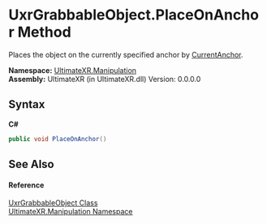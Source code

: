 # UxrGrabbableObject.PlaceOnAnchor Method 
 

Places the object on the currently specified anchor by <a href="P_UltimateXR_Manipulation_UxrGrabbableObject_CurrentAnchor">CurrentAnchor</a>.

**Namespace:**&nbsp;<a href="N_UltimateXR_Manipulation">UltimateXR.Manipulation</a><br />**Assembly:**&nbsp;UltimateXR (in UltimateXR.dll) Version: 0.0.0.0

## Syntax

**C#**<br />
``` C#
public void PlaceOnAnchor()
```


## See Also


#### Reference
<a href="T_UltimateXR_Manipulation_UxrGrabbableObject">UxrGrabbableObject Class</a><br /><a href="N_UltimateXR_Manipulation">UltimateXR.Manipulation Namespace</a><br />